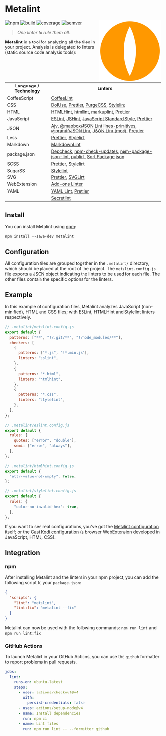 # Metalint

<!-- Utiliser du HTML (avec l'attribut "align" obsolète) pour faire flotter
     l'image à droite. -->
<!-- markdownlint-disable-next-line no-inline-html-->
<img src="asset/logo.svg" align="right" alt="">

[![npm][img-npm]][link-npm] [![build][img-build]][link-build]
[![coverage][img-coverage]][link-coverage] [![semver][img-semver]][link-semver]

> _One linter to rule them all._

**Metalint** is a tool for analyzing all the files in your project. Analysis is
delegated to linters (static source code analysis tools):

<!-- markdownlint-disable no-inline-html -->
<table>
  <tr>
    <th>Language / Technology</th>
    <th>Linters</th>
  </tr>
  <tr>
    <td>CoffeeScript</td>
    <td>
      <a title="@coffeelint/cli"
         href="https://www.npmjs.com/package/@coffeelint/cli">CoffeeLint</a>
    </td>
  </tr>
  <tr>
    <td>CSS</td>
    <td>
      <a title="doiuse" href="https://www.npmjs.com/package/doiuse">DoIUse</a>,
      <a title="prettier"
         href="https://www.npmjs.com/package/prettier">Prettier</a>,
      <a title="purgecss"
         href="https://www.npmjs.com/package/purgecss">PurgeCSS</a>,
      <a title="stylelint"
         href="https://www.npmjs.com/package/stylelint">Stylelint</a>
   </td>
  </tr>
  <tr>
    <td>HTML</td>
    <td>
      <a title="htmlhint"
         href="https://www.npmjs.com/package/htmlhint">HTMLHint</a>,
      <a title="htmllint"
         href="https://www.npmjs.com/package/htmllint">htmllint</a>,
      <a title="markuplint"
         href="https://www.npmjs.com/package/markuplint">markuplint</a>,
      <a title="prettier"
         href="https://www.npmjs.com/package/prettier">Prettier</a>
    </td>
  </tr>
  <tr>
    <td>JavaScript</td>
    <td>
      <a title="eslint" href="https://www.npmjs.com/package/eslint">ESLint</a>,
      <a title="jshint" href="https://www.npmjs.com/package/jshint">JSHint</a>,
      <a title="standard"
         href="https://www.npmjs.com/package/standard">JavaScript Standard
        Style</a>,
      <a title="prettier"
         href="https://www.npmjs.com/package/prettier">Prettier</a>
    </td>
  </tr>
  <tr>
    <td>JSON</td>
    <td>
      <a title="ajv" href="https://www.npmjs.com/package/ajv">Ajv</a>,
      <a title="@mapbox/jsonlint-lines-primitives"
         href="https://www.npmjs.com/package/@mapbox/jsonlint-lines-primitives">@mapbox/JSON
        Lint lines-primitives</a>,
      <a title="@prantlf/jsonlint"
         href="https://www.npmjs.com/package/@prantlf/jsonlint">@prantlf/JSON
        Lint</a>,
      <a title="jsonlint-mod"
         href="https://www.npmjs.com/package/jsonlint-mod">JSON Lint (mod)</a>,
      <a title="prettier"
         href="https://www.npmjs.com/package/prettier">Prettier</a>
    </td>
  </tr>
  <tr>
    <td>Less</td>
    <td>
      <a title="prettier"
         href="https://www.npmjs.com/package/prettier">Prettier</a>,
      <a title="stylelint"
         href="https://www.npmjs.com/package/stylelint">Stylelint</a>
    </td>
  </tr>
  <tr>
    <td>Markdown</td>
    <td>
      <a title="markdownlint"
         href="https://www.npmjs.com/package/markdownlint">MarkdownLint</a>
    </td>
  </tr>
  <tr>
    <td>package.json</td>
    <td>
      <a title="depcheck"
         href="https://www.npmjs.com/package/depcheck">Depcheck</a>,
      <a title="npm-check-updates"
         href="https://www.npmjs.com/package/npm-check-updates"
         >npm-check-updates</a>,
      <a title="npm-package-json-lint"
         href="https://www.npmjs.com/package/npm-package-json-lint"
         >npm-package-json-lint</a>,
      <a title="publint"
         href="https://www.npmjs.com/package/publint">publint</a>,
      <a title="sort-package-json"
         href="https://www.npmjs.com/package/sort-package-json">Sort
        Package.json</a>
    </td>
  </tr>
  <tr>
    <td>SCSS</td>
    <td>
      <a title="prettier"
         href="https://www.npmjs.com/package/prettier">Prettier</a>,
      <a title="stylelint"
         href="https://www.npmjs.com/package/stylelint">Stylelint</a>
  </td>
  </tr>
  <tr>
    <td>SugarSS</td>
    <td>
      <a title="stylelint"
         href="https://www.npmjs.com/package/stylelint">Stylelint</a>
    </td>
  </tr>
  <tr>
    <td>SVG</td>
    <td>
      <a title="prettier"
         href="https://www.npmjs.com/package/prettier">Prettier</a>,
      <a title="svglint"
         href="https://www.npmjs.com/package/svglint">SVGLint</a>
    </td>
  </tr>
  <tr>
    <td>WebExtension</td>
    <td>
      <a title="addons-linter"
         href="https://www.npmjs.com/package/addons-linter">Add-ons Linter</a>
    </td>
  </tr>
  <tr>
    <td>YAML</td>
    <td>
      <a title="yaml-lint"
         href="https://www.npmjs.com/package/yaml-lint">YAML Lint</a>,
      <a title="prettier"
         href="https://www.npmjs.com/package/prettier">Prettier</a>
    </td>
  </tr>
  <tr>
    <td></td>
    <td>
      <a title="secretlint"
         href="https://www.npmjs.com/package/secretlint">Secretlint</a>
    </td>
  </tr>
</table>
<!-- markdownlint-enable no-inline-html -->

## Install

You can install Metalint using [npm][link-npm]:

```shell
npm install --save-dev metalint
```

## Configuration

All configuration files are grouped together in the `.metalint/` directory,
which should be placed at the root of the project. The `metalint.config.js` file
exports a JSON object indicating the linters to be used for each file. The other
files contain the specific options for the linters.

## Example

In this example of configuration files, Metalint analyzes JavaScript
(non-minified), HTML and CSS files; with ESLint, HTMLHint and Stylelint linters
respectively.

```javascript
// .metalint/metalint.config.js
export default {
  patterns: ["**", "!/.git/**", "!/node_modules/**"],
  checkers: [
    {
      patterns: ["*.js", "!*.min.js"],
      linters: "eslint",
    },
    {
      patterns: "*.html",
      linters: "htmlhint",
    },
    {
      patterns: "*.css",
      linters: "stylelint",
    },
  ],
};
```

```javascript
// .metalint/eslint.config.js
export default {
  rules: {
    quotes: ["error", "double"],
    semi: ["error", "always"],
  },
};
```

```javascript
// .metalint/htmlhint.config.js
export default {
  "attr-value-not-empty": false,
};
```

```javascript
// .metalint/stylelint.config.js
export default {
  rules: {
    "color-no-invalid-hex": true,
  },
};
```

If you want to see real configurations, you've got the
[Metalint configuration](https://github.com/regseb/metalint/tree/HEAD/.metalint)
itself; or the
[Cast Kodi configuration](https://github.com/regseb/castkodi/tree/HEAD/.metalint)
(a browser WebExtension developed in JavaScript, HTML, CSS).

## Integration

### npm

After installing Metalint and the linters in your npm project, you can add the
following script to your `package.json`:

```json
{
  "scripts": {
    "lint": "metalint",
    "lint:fix": "metalint --fix"
  }
}
```

Metalint can now be used with the following commands: `npm run lint` and
`npm run lint:fix`.

### GitHub Actions

To launch Metalint in your GitHub Actions, you can use the `github` formatter to
report problems in pull requests.

```yaml
jobs:
  lint:
    runs-on: ubuntu-latest
    steps:
      - uses: actions/checkout@v4
        with:
          persist-credentials: false
      - uses: actions/setup-node@v4
      - name: Install dependencies
        run: npm ci
      - name: Lint files
        run: npm run lint -- --formatter github
```

[img-npm]:
  https://img.shields.io/npm/dm/metalint?label=npm&logo=npm&logoColor=whitesmoke
[img-build]:
  https://img.shields.io/github/actions/workflow/status/regseb/metalint/ci.yml?branch=main&logo=github&logoColor=whitesmoke
[img-coverage]:
  https://img.shields.io/endpoint?label=coverage&url=https%3A%2F%2Fbadge-api.stryker-mutator.io%2Fgithub.com%2Fregseb%2Fmetalint%2Fmain
[img-semver]:
  https://img.shields.io/badge/semver-2.0.0-blue?logo=semver&logoColor=whitesmoke
[link-npm]: https://www.npmjs.com/package/metalint
[link-build]:
  https://github.com/regseb/metalint/actions/workflows/ci.yml?query=branch%3Amain
[link-coverage]:
  https://dashboard.stryker-mutator.io/reports/github.com/regseb/metalint/main
[link-semver]: https://semver.org/spec/v2.0.0.html "Semantic Versioning 2.0.0"
